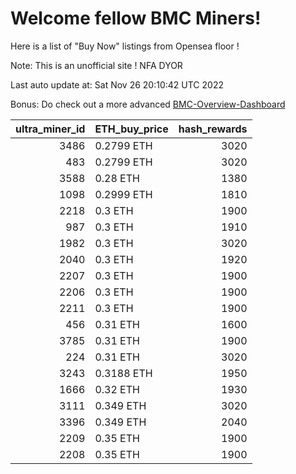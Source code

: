 # Welcome fellow BMC Miners!
Here is a list of "Buy Now" listings from Opensea floor !

Note: This is an unofficial site ! NFA DYOR

Last auto update at: Sat Nov 26 20:10:42 UTC 2022

Bonus: Do check out a more advanced [BMC-Overview-Dashboard](https://dune.com/defifunk/BMC-Overview-Dashboard)


|   ultra_miner_id | ETH_buy_price   |   hash_rewards |
|-----------------:|:----------------|---------------:|
|             3486 | 0.2799 ETH      |           3020 |
|              483 | 0.2799 ETH      |           3020 |
|             3588 | 0.28 ETH        |           1380 |
|             1098 | 0.2999 ETH      |           1810 |
|             2218 | 0.3 ETH         |           1900 |
|              987 | 0.3 ETH         |           1910 |
|             1982 | 0.3 ETH         |           3020 |
|             2040 | 0.3 ETH         |           1920 |
|             2207 | 0.3 ETH         |           1900 |
|             2206 | 0.3 ETH         |           1900 |
|             2211 | 0.3 ETH         |           1900 |
|              456 | 0.31 ETH        |           1600 |
|             3785 | 0.31 ETH        |           1900 |
|              224 | 0.31 ETH        |           3020 |
|             3243 | 0.3188 ETH      |           1950 |
|             1666 | 0.32 ETH        |           1930 |
|             3111 | 0.349 ETH       |           3020 |
|             3396 | 0.349 ETH       |           2040 |
|             2209 | 0.35 ETH        |           1900 |
|             2208 | 0.35 ETH        |           1900 |